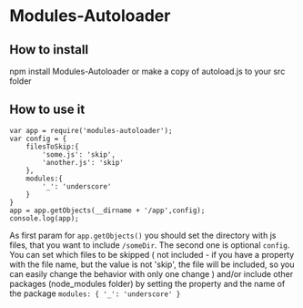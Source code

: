 # Modules-Autoloader
## How to install
npm install Modules-Autoloader 
or make a copy of autoload.js to your src folder
## How to use it
    var app = require('modules-autoloader');
    var config = {
        filesToSkip:{
            'some.js': 'skip',
            'another.js': 'skip'
        },
        modules:{
            '_': 'underscore'
        }
    }
    app = app.getObjects(__dirname + '/app',config);
    console.log(app);
As first param for `app.getObjects()` you should set the directory with js files, that you want to include `/someDir`. The second one is optional `config`. You can set which files to be skipped ( not included - if you have a property with the file name, but the value is not 'skip', the file will be included, so you can easily change the behavior with only one change ) and/or 
include other packages (node_modules folder) by setting the property and the name of the package `modules: { '_': 'underscore' }`

